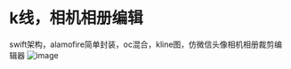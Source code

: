 # k线，相机相册编辑
swift架构，alamofire简单封装，oc混合，kline图，仿微信头像相机相册裁剪编辑器
![image](https://github.com/qingyindaoren/ykline-/blob/master/icodemo.gif)
